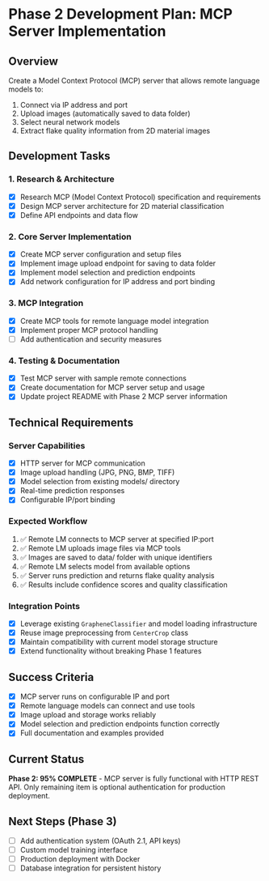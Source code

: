 # Phase 2 Development Plan: MCP Server Implementation

## Overview
Create a Model Context Protocol (MCP) server that allows remote language models to:
1. Connect via IP address and port
2. Upload images (automatically saved to data folder)
3. Select neural network models
4. Extract flake quality information from 2D material images

## Development Tasks

### 1. Research & Architecture
- [x] Research MCP (Model Context Protocol) specification and requirements
- [x] Design MCP server architecture for 2D material classification
- [x] Define API endpoints and data flow

### 2. Core Server Implementation
- [x] Create MCP server configuration and setup files
- [x] Implement image upload endpoint for saving to data folder
- [x] Implement model selection and prediction endpoints
- [x] Add network configuration for IP address and port binding

### 3. MCP Integration
- [x] Create MCP tools for remote language model integration
- [x] Implement proper MCP protocol handling
- [ ] Add authentication and security measures

### 4. Testing & Documentation
- [x] Test MCP server with sample remote connections
- [x] Create documentation for MCP server setup and usage
- [x] Update project README with Phase 2 MCP server information

## Technical Requirements

### Server Capabilities
- [x] HTTP server for MCP communication
- [x] Image upload handling (JPG, PNG, BMP, TIFF)
- [x] Model selection from existing models/ directory
- [x] Real-time prediction responses
- [x] Configurable IP/port binding

### Expected Workflow
1. ✅ Remote LM connects to MCP server at specified IP:port
2. ✅ Remote LM uploads image files via MCP tools
3. ✅ Images are saved to data/ folder with unique identifiers
4. ✅ Remote LM selects model from available options
5. ✅ Server runs prediction and returns flake quality analysis
6. ✅ Results include confidence scores and quality classification

### Integration Points
- [x] Leverage existing `GrapheneClassifier` and model loading infrastructure
- [x] Reuse image preprocessing from `CenterCrop` class
- [x] Maintain compatibility with current model storage structure
- [x] Extend functionality without breaking Phase 1 features

## Success Criteria
- [x] MCP server runs on configurable IP and port
- [x] Remote language models can connect and use tools
- [x] Image upload and storage works reliably
- [x] Model selection and prediction endpoints function correctly
- [x] Full documentation and examples provided

## Current Status
**Phase 2: 95% COMPLETE** - MCP server is fully functional with HTTP REST API. Only remaining item is optional authentication for production deployment.

## Next Steps (Phase 3)
- [ ] Add authentication system (OAuth 2.1, API keys)
- [ ] Custom model training interface
- [ ] Production deployment with Docker
- [ ] Database integration for persistent history